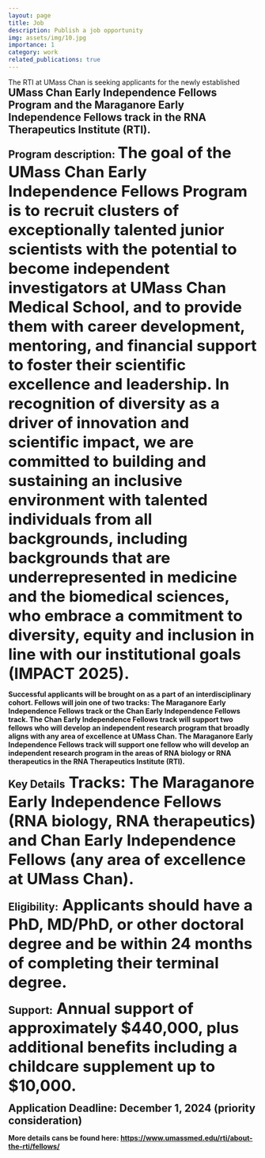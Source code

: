 ```yaml
---
layout: page
title: Job
description: Publish a job opportunity
img: assets/img/10.jpg
importance: 1
category: work
related_publications: true
---
```




The RTI at UMass Chan is seeking applicants for the newly established <span style="font-size: 1.5em;"><strong>UMass Chan Early Independence Fellows Program and the Maraganore Early Independence Fellows track in the RNA Therapeutics Institute (RTI).<span style="font-size: 1.5em;"><strong> 

<span style="font-size: 1.5em;"><strong>Program description: <span style="font-size: 1.5em;"><strong> The goal of the UMass Chan Early Independence Fellows Program is to recruit clusters of exceptionally talented junior scientists with the potential to become independent investigators at UMass Chan Medical School, and to provide them with career development, mentoring, and financial support to foster their scientific excellence and leadership. In recognition of diversity as a driver of innovation and scientific impact, we are committed to building and sustaining an inclusive environment with talented individuals from all backgrounds, including backgrounds that are underrepresented in medicine and the biomedical sciences, who embrace a commitment to diversity, equity and inclusion in line with our institutional goals (IMPACT 2025).  

Successful applicants will be brought on as a part of an interdisciplinary cohort. Fellows will join one of two tracks: The Maraganore Early Independence Fellows track or the Chan Early Independence Fellows track. The Chan Early Independence Fellows track will support two fellows who will develop an independent research program that broadly aligns with any area of excellence at UMass Chan. The Maraganore Early Independence Fellows track will support one fellow who will develop an independent research program in the areas of RNA biology or RNA therapeutics in the RNA Therapeutics Institute (RTI).
 
<span style="font-size: 1.5em;"><strong>Key Details<span style="font-size: 1.5em;"><strong>
Tracks: The Maraganore Early Independence Fellows (RNA biology, RNA therapeutics) and Chan Early Independence Fellows (any area of excellence at UMass Chan). 

<span style="font-size: 1.5em;"><strong>Eligibility:<span style="font-size: 1.5em;"><strong> Applicants should have a PhD, MD/PhD, or other doctoral degree and be within 24 months of completing their terminal degree.

<span style="font-size: 1.5em;"><strong>Support:<span style="font-size: 1.5em;"><strong> Annual support of approximately $440,000, plus additional benefits including a childcare supplement up to $10,000. 

<span style="font-size: 1.5em;"><strong>Application Deadline: December 1, 2024 (priority consideration)<span style="font-size: 1.5em;"><strong>

More details cans be found here: https://www.umassmed.edu/rti/about-the-rti/fellows/

